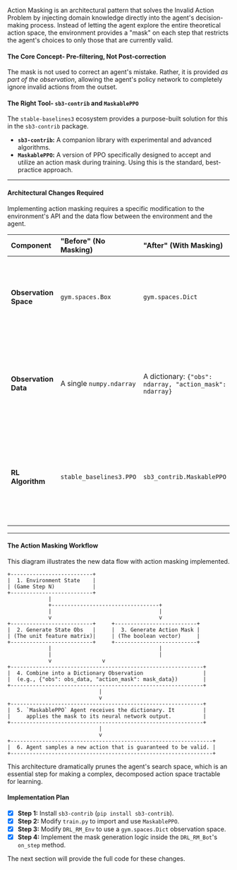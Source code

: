 Action Masking is an architectural pattern that solves the Invalid Action Problem by injecting domain knowledge directly into the agent's decision-making process. Instead of letting the agent explore the entire theoretical action space, the environment provides a "mask" on each step that restricts the agent's choices to only those that are currently valid.

#### **The Core Concept- Pre-filtering, Not Post-correction**

The mask is not used to correct an agent's mistake. Rather, it is provided *as part of the observation*, allowing the agent's policy network to completely ignore invalid actions from the outset.

#### **The Right Tool- `sb3-contrib` and `MaskablePPO`**

The `stable-baselines3` ecosystem provides a purpose-built solution for this in the `sb3-contrib` package.

*   **`sb3-contrib`:** A companion library with experimental and advanced algorithms.
*   **`MaskablePPO`:** A version of PPO specifically designed to accept and utilize an action mask during training. Using this is the standard, best-practice approach.

---

#### **Architectural Changes Required**

Implementing action masking requires a specific modification to the environment's API and the data flow between the environment and the agent.

| Component | "Before" (No Masking) | "After" (With Masking) | Rationale |
| :--- | :--- | :--- | :--- |
| **Observation Space** | `gym.spaces.Box` | `gym.spaces.Dict` | The observation must now be a dictionary containing both the original state and the action mask. |
| **Observation Data** | A single `numpy.ndarray` | A dictionary: `{"obs": ndarray, "action_mask": ndarray}` | The dictionary structure is the standard way to pass multiple, distinct pieces of information to the agent. |
| **RL Algorithm** | `stable_baselines3.PPO` | `sb3_contrib.MaskablePPO` | `MaskablePPO` is specifically designed to parse the dictionary observation and use the `"action_mask"` key to constrain its policy output. |

---

#### **The Action Masking Workflow**

This diagram illustrates the new data flow with action masking implemented.

```
+--------------------------+
|  1. Environment State    |
| (Game Step N)            |
+--------------------------+
             |
             +----------------------------------+
             |                                  |
             v                                  v
+--------------------------+     +--------------------------+
|  2. Generate State Obs   |     |  3. Generate Action Mask |
| (The unit feature matrix)|     | (The boolean vector)     |
+--------------------------+     +--------------------------+
             |                                  |
             |                                  |
             v                v
+-------------------------------------------------------------+
|  4. Combine into a Dictionary Observation                   |
|  (e.g., {"obs": obs_data, "action_mask": mask_data})        |
+-------------------------------------------------------------+
                             |
                             v
+-------------------------------------------------------------+
|  5. `MaskablePPO` Agent receives the dictionary. It         |
|     applies the mask to its neural network output.          |
+-------------------------------------------------------------+
                             |
                             v
+----------------------------------------------------------------+
|  6. Agent samples a new action that is guaranteed to be valid. |
+----------------------------------------------------------------+
```

This architecture dramatically prunes the agent's search space, which is an essential step for making a complex, decomposed action space tractable for learning.

#### **Implementation Plan**

*   [x] **Step 1:** Install `sb3-contrib` (`pip install sb3-contrib`).
*   [x] **Step 2:** Modify `train.py` to import and use `MaskablePPO`.
*   [x] **Step 3:** Modify `DRL_RM_Env` to use a `gym.spaces.Dict` observation space.
*   [x] **Step 4:** Implement the mask generation logic inside the `DRL_RM_Bot`'s `on_step` method.

The next section will provide the full code for these changes.